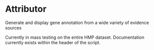 # Attributor
Generate and display gene annotation from a wide variety of evidence sources

Currently in mass testing on the entire HMP dataset.  Documentation currently exists
within the header of the script.
